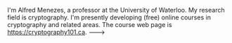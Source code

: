 I'm Alfred Menezes, a professor at the University of Waterloo. My research field is cryptography. I'm presently developing (free) online courses in cryptography and related areas. The course web page is https://cryptography101.ca.
--->
